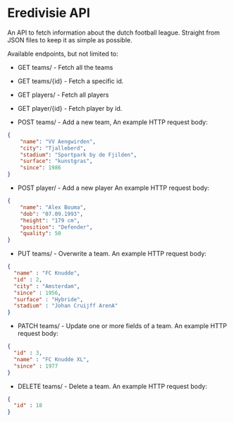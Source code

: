# Eredivisie API

An API to fetch information about the dutch football league.
Straight from JSON files to keep it as simple as possible.

Available endpoints, but not limited to:
- GET teams/ - Fetch all the teams
- GET teams/{id} - Fetch a specific id.
- GET players/ - Fetch all players
- GET player/{id} - Fetch player by id.

- POST teams/ - Add a new team,
An example HTTP request body:
```json
{
    "name": "VV Aengwirden",
    "city": "Tjalleberd",
    "stadium": "Sportpark by de Fjilden",
    "surface": "kunstgras",
    "since": 1986
}
```

- POST player/ - Add a new player
An example HTTP request body:
```json
{
    "name": "Alex Bouma",
    "dob": "07.09.1993",
    "height": "179 cm",
    "position": "Defender",
    "quality": 50
}
```

- PUT teams/ - Overwrite a team.
An example HTTP request body:
```json
{
  "name" : "FC Knudde",
  "id" : 2,
  "city" : "Amsterdam",
  "since" : 1956,
  "surface" : "Hybride",
  "stadium" : "Johan Cruijff ArenA"
}
```

- PATCH teams/ - Update one or more fields of a team.
An example HTTP request body:
```json
{
  "id" : 3,
  "name" : "FC Knudde XL",
  "since" : 1977
}
```

- DELETE teams/ - Delete a team.
An example HTTP request body:
```json
{
  "id" : 18
}
```




